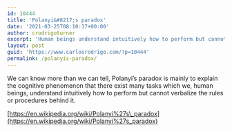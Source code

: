 ```yaml
---
id: 10444
title: 'Polanyi&#8217;s paradox'
date: '2021-03-25T08:10:37+00:00'
author: crodrigoturner
excerpt: 'Human beings understand intuitively how to perform but cannot verbalize the rules or procedures behind it.'
layout: post
guid: 'https://www.carlosrodrigo.com/?p=10444'
permalink: /polanyis-paradox/
---
```


We can know more than we can tell, Polanyi’s paradox is mainly to explain the cognitive phenomenon that there exist many tasks which we, human beings, understand intuitively how to perform but cannot verbalize the rules or procedures behind it.

[https://en.wikipedia.org/wiki/Polanyi%27s\_paradox](https://en.wikipedia.org/wiki/Polanyi%27s_paradox)